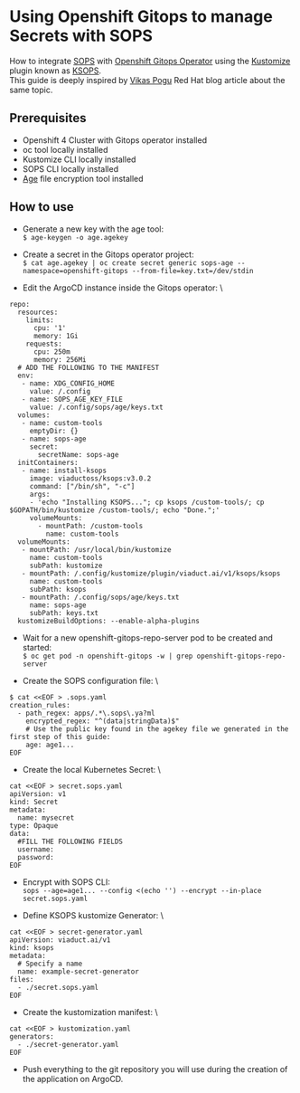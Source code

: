# Using Openshift Gitops to manage Secrets with SOPS

How to integrate [SOPS](https://github.com/getsops/sops) with [Openshift Gitops Operator](https://www.redhat.com/en/technologies/cloud-computing/openshift/gitops) using the [Kustomize](https://kustomize.io/) plugin known as [KSOPS](https://github.com/viaduct-ai/kustomize-sops). \
This guide is deeply inspired by [Vikas Pogu](https://vikaspogu.dev/) Red Hat blog article about the same topic.

## Prerequisites
+ Openshift 4 Cluster with Gitops operator installed
+ oc tool locally installed
+ Kustomize CLI locally installed
+ SOPS CLI locally installed
+ [Age](https://github.com/FiloSottile/age) file encryption tool installed

## How to use
+ Generate a new key with the age tool: \
`$ age-keygen -o age.agekey`

+ Create a secret in the Gitops operator project: \
`$ cat age.agekey | oc create secret generic sops-age --namespace=openshift-gitops --from-file=key.txt=/dev/stdin`

+ Edit the ArgoCD instance inside the Gitops operator: \
```
repo:
  resources:
    limits:
      cpu: '1'
      memory: 1Gi
    requests:
      cpu: 250m
      memory: 256Mi
  # ADD THE FOLLOWING TO THE MANIFEST
  env:
   - name: XDG_CONFIG_HOME
     value: /.config
   - name: SOPS_AGE_KEY_FILE
     value: /.config/sops/age/keys.txt
  volumes:
   - name: custom-tools
     emptyDir: {}
   - name: sops-age
     secret:
       secretName: sops-age
  initContainers:
   - name: install-ksops
     image: viaductoss/ksops:v3.0.2
     command: ["/bin/sh", "-c"]
     args:
     - 'echo "Installing KSOPS..."; cp ksops /custom-tools/; cp $GOPATH/bin/kustomize /custom-tools/; echo "Done.";'
     volumeMounts:
       - mountPath: /custom-tools
         name: custom-tools
  volumeMounts:
   - mountPath: /usr/local/bin/kustomize
     name: custom-tools
     subPath: kustomize
   - mountPath: /.config/kustomize/plugin/viaduct.ai/v1/ksops/ksops
     name: custom-tools
     subPath: ksops
   - mountPath: /.config/sops/age/keys.txt
     name: sops-age
     subPath: keys.txt
  kustomizeBuildOptions: --enable-alpha-plugins
```

+ Wait for a new openshift-gitops-repo-server pod to be created and started: \
`$ oc get pod -n openshift-gitops -w | grep openshift-gitops-repo-server`

+  Create the SOPS configuration file: \
```
$ cat <<EOF > .sops.yaml
creation_rules:
  - path_regex: apps/.*\.sops\.ya?ml
    encrypted_regex: "^(data|stringData)$"
    # Use the public key found in the agekey file we generated in the first step of this guide:
    age: age1...
EOF
```

+ Create the local Kubernetes Secret: \
```
cat <<EOF > secret.sops.yaml
apiVersion: v1
kind: Secret
metadata:
  name: mysecret
type: Opaque
data:
  #FILL THE FOLLOWING FIELDS
  username: 
  password: 
EOF
```
+ Encrypt with SOPS CLI: \
`sops --age=age1... --config <(echo '') --encrypt --in-place secret.sops.yaml`

+ Define KSOPS kustomize Generator: \
```
cat <<EOF > secret-generator.yaml
apiVersion: viaduct.ai/v1
kind: ksops
metadata:
  # Specify a name
  name: example-secret-generator
files:
  - ./secret.sops.yaml
EOF
```

+ Create the kustomization manifest: \
```
cat <<EOF > kustomization.yaml
generators:
  - ./secret-generator.yaml
EOF
```

+ Push everything to the git repository you will use during the creation of the application on ArgoCD.
